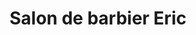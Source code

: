 ---
title: "Salon de barbier Eric"
url: /sainte-marthe-sur-le-lac/salon-de-barbier-eric/
shop: Friseur
---